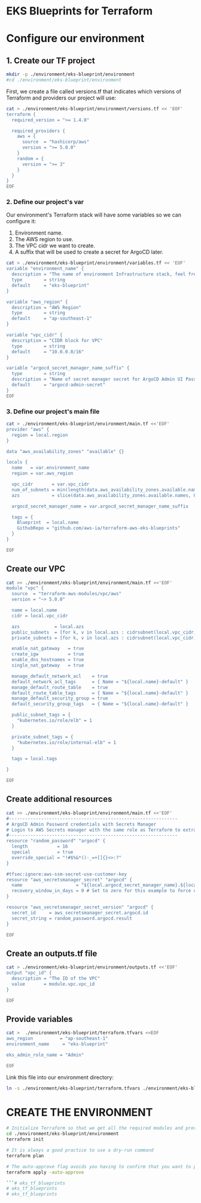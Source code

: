 # EKS Blueprints for Terraform

# Configure our environment
## 1. Create our TF project
```bash
mkdir -p ./environment/eks-blueprint/environment
#cd ./environment/eks-blueprint/environment
```
First, we create a file called versions.tf that indicates which versions of Terraform and providers our project will use:
```bash
cat > ./environment/eks-blueprint/environment/versions.tf << 'EOF'
terraform {
  required_version = ">= 1.4.0"

  required_providers {
    aws = {
      source  = "hashicorp/aws"
      version = ">= 5.0.0"
    }
    random = {
      version = ">= 3"
    }
  }
}
EOF

```

### 2. Define our project's var
Our environment's Terraform stack will have some variables so we can configure it:

1. Environment name.
2. The AWS region to use.
3. The VPC cidr we want to create.
4. A suffix that will be used to create a secret for ArgoCD later.
```bash
cat > ./environment/eks-blueprint/environment/variables.tf << 'EOF'
variable "environment_name" {
  description = "The name of environment Infrastructure stack, feel free to rename it. Used for cluster and VPC names."
  type        = string
  default     = "eks-blueprint"
}

variable "aws_region" {
  description = "AWS Region"
  type        = string
  default     = "ap-southeast-1"
}

variable "vpc_cidr" {
  description = "CIDR block for VPC"
  type        = string
  default     = "10.0.0.0/16"
}

variable "argocd_secret_manager_name_suffix" {
  type        = string
  description = "Name of secret manager secret for ArgoCD Admin UI Password"
  default     = "argocd-admin-secret"
}
EOF

```

### 3. Define our project's main file
```bash
cat > ./environment/eks-blueprint/environment/main.tf <<'EOF'
provider "aws" {
  region = local.region
}

data "aws_availability_zones" "available" {}

locals {
  name   = var.environment_name
  region = var.aws_region

  vpc_cidr       = var.vpc_cidr
  num_of_subnets = min(length(data.aws_availability_zones.available.names), 3)
  azs            = slice(data.aws_availability_zones.available.names, 0, local.num_of_subnets)

  argocd_secret_manager_name = var.argocd_secret_manager_name_suffix

  tags = {
    Blueprint  = local.name
    GithubRepo = "github.com/aws-ia/terraform-aws-eks-blueprints"
  }
}

EOF

```

## Create our VPC
```bash
cat >> ./environment/eks-blueprint/environment/main.tf <<'EOF'
module "vpc" {
  source  = "terraform-aws-modules/vpc/aws"
  version = "~> 5.0.0"

  name = local.name
  cidr = local.vpc_cidr

  azs             = local.azs
  public_subnets  = [for k, v in local.azs : cidrsubnet(local.vpc_cidr, 6, k)]
  private_subnets = [for k, v in local.azs : cidrsubnet(local.vpc_cidr, 6, k + 10)]

  enable_nat_gateway   = true
  create_igw           = true
  enable_dns_hostnames = true
  single_nat_gateway   = true

  manage_default_network_acl    = true
  default_network_acl_tags      = { Name = "${local.name}-default" }
  manage_default_route_table    = true
  default_route_table_tags      = { Name = "${local.name}-default" }
  manage_default_security_group = true
  default_security_group_tags   = { Name = "${local.name}-default" }

  public_subnet_tags = {
    "kubernetes.io/role/elb" = 1
  }

  private_subnet_tags = {
    "kubernetes.io/role/internal-elb" = 1
  }

  tags = local.tags

}

EOF

```

## Create additional resources
```bash
cat >> ./environment/eks-blueprint/environment/main.tf <<'EOF'
#---------------------------------------------------------------
# ArgoCD Admin Password credentials with Secrets Manager
# Login to AWS Secrets manager with the same role as Terraform to extract the ArgoCD admin password with the secret name as "argocd"
#---------------------------------------------------------------
resource "random_password" "argocd" {
  length           = 16
  special          = true
  override_special = "!#$%&*()-_=+[]{}<>:?"
}

#tfsec:ignore:aws-ssm-secret-use-customer-key
resource "aws_secretsmanager_secret" "argocd" {
  name                    = "${local.argocd_secret_manager_name}.${local.name}"
  recovery_window_in_days = 0 # Set to zero for this example to force delete during Terraform destroy
}

resource "aws_secretsmanager_secret_version" "argocd" {
  secret_id     = aws_secretsmanager_secret.argocd.id
  secret_string = random_password.argocd.result
}

EOF

```

## Create an outputs.tf file
```bash
cat > ./environment/eks-blueprint/environment/outputs.tf <<'EOF'
output "vpc_id" {
  description = "The ID of the VPC"
  value       = module.vpc.vpc_id
}

EOF

```

## Provide variables
```bash
cat >  ./environment/eks-blueprint/terraform.tfvars <<EOF
aws_region          = "ap-southeast-1"
environment_name     = "eks-blueprint"

eks_admin_role_name = "Admin"

EOF

```

Link this file into our environment directory:

```bash
ln -s ./environment/eks-blueprint/terraform.tfvars ./environment/eks-blueprint/environment/terraform.tfvars

```

# CREATE THE ENVIRONMENT
```bash
# Initialize Terraform so that we get all the required modules and providers
cd ./environment/eks-blueprint/environment
terraform init

```

```bash
# It is always a good practice to use a dry-run command
terraform plan

```

```bash
# The auto-approve flag avoids you having to confirm that you want to provision resources.
terraform apply -auto-approve

```# eks_tf_blueprints
# eks_tf_blueprints
# eks_tf_blueprints
